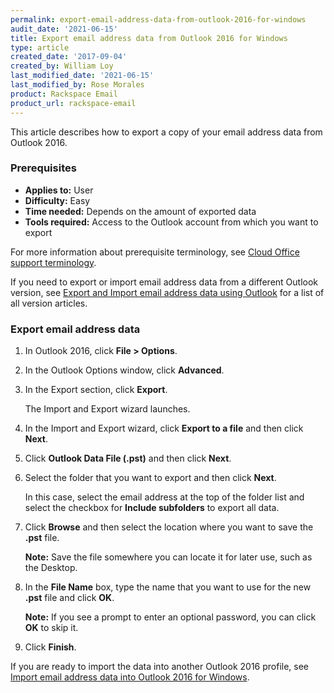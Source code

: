 ```yaml
---
permalink: export-email-address-data-from-outlook-2016-for-windows
audit_date: '2021-06-15'
title: Export email address data from Outlook 2016 for Windows
type: article
created_date: '2017-09-04'
created_by: William Loy
last_modified_date: '2021-06-15'
last_modified_by: Rose Morales
product: Rackspace Email
product_url: rackspace-email
---
```


This article describes how to export a copy of your email address data from Outlook 2016.

### Prerequisites

- **Applies to:** User
- **Difficulty:** Easy
- **Time needed:** Depends on the amount of exported data
- **Tools required:**  Access to the Outlook account from which you want to export

For more information about prerequisite terminology, see [Cloud Office support terminology](/support/how-to/cloud-office-support-terminology/).

If you need to export or import email address data from a different Outlook
version, see [Export and Import email address data using Outlook](/support/how-to/export-and-import-email-address-data-using-outlook)
for a list of all version articles.

### Export email address data

1. In Outlook 2016, click **File > Options**.

2. In the Outlook Options window, click **Advanced**.

3. In the Export section, click **Export**.

   The Import and Export wizard launches.

4. In the Import and Export wizard, click **Export to a file** and then click **Next**.

5. Click **Outlook Data File (.pst)** and then click **Next**.

6. Select the folder that you want to export and then click **Next**.

   In this case, select the email address at the top of the folder list and
   select the checkbox for **Include subfolders** to export all data.

7. Click **Browse** and then select the location where you want to save the
   **.pst** file.

   **Note:** Save the file somewhere you can locate it for later use, such as
   the Desktop.

8. In the **File Name** box, type the name that you want to use for the new
   **.pst** file and click **OK**.

   **Note:** If you see a prompt to enter an optional password, you
   can click **OK** to skip it.

9. Click **Finish**.

If you are ready to import the data into another Outlook 2016 profile, see
[Import email address data into Outlook 2016 for Windows](/support/how-to/import-email-address-data-into-outlook-2016-for-windows).
